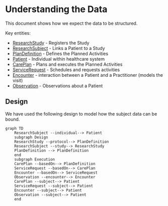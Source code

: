 # Understanding the Data

This document shows how we expect the data to be structured.

Key entities:
* [ResearchStudy](https://hl7.org/fhir/ResearchStudy.html) - Registers the Study
* [ResearchSubject](https://hl7.org/fhir/ResearchSubject.html) - Links a Patient to a Study
* [PlanDefinition](https://hl7.org/fhir/PlanDefinition.html) - Defines the Planned Activities
* [Patient](https://hl7.org/fhir/Patient.html) - Individual within healthcare system
* [CarePlan](https://hl7.org/fhir/CarePlan.html) - Plans and executes the Planned Activities
* [ServiceRequest](https://hl7.org/fhir/ServiceRequest.html) - Schedules and requests activities
* [Encounter](https://hl7.org/fhir/Encounter.html) - interaction between a Patient and a Practitioner (models the visit)
* [Observation](https://hl7.org/fhir/Observation.html) - Observations about a Patient

## Design

We have used the following design to model how the subject data can be bound.

```mermaid
graph TD
    ResearchSubject --individual--> Patient 
    subgraph Design
    ResearchStudy --protocol--> PlanDefinition
    ResearchSubject --study--> ResearchStudy
    PlanDefinition --> PlanDefinition
    end
    subgraph Execution
    CarePlan --basedOn--> PlanDefinition
    ServiceRequest --basedOn--> CarePlan
    Encounter --basedOn--> ServiceRequest
    Observation --encounter--> Encounter
    CarePlan --subject--> Patient
    ServiceRequest --subject--> Patient
    Encounter --subject--> Patient
    Observation --subject--> Patient
    end
```